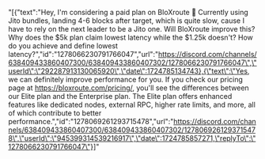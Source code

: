 "[{\"text\":\"Hey, I'm considering a paid plan on BloXroute 🙂 Currently using Jito bundles, landing 4-6 blocks after target, which is quite slow, cause I have to rely on the next leader to be a Jito one. Will BloXroute improve this? Why does the $5k plan claim lowest latency while the $1.25k doesn't? How do you achieve and define lowest latency?\",\"id\":\"1278066230791766047\",\"url\":\"https://discord.com/channels/638409433860407300/638409433860407302/1278066230791766047\",\"userId\":\"292287913130065920\",\"date\":1724785134743},{\"text\":\"Yes, we can definitely improve performance for you. If you check our pricing page at https://bloxroute.com/pricing/, you'll see the differences between our Elite plan and the Enterprise plan. The Elite plan offers enhanced features like dedicated nodes, external RPC, higher rate limits, and more, all of which contribute to better performance.\",\"id\":\"1278069261293715478\",\"url\":\"https://discord.com/channels/638409433860407300/638409433860407302/1278069261293715478\",\"userId\":\"945399314539216917\",\"date\":1724785857271,\"replyTo\":\"1278066230791766047\"}]"